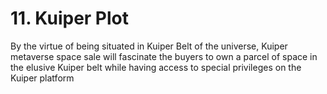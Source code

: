 # 11. Kuiper Plot

By the virtue of being situated in Kuiper Belt of the universe, Kuiper metaverse space sale will fascinate the buyers to own a parcel of space in the elusive Kuiper belt while having access to special privileges on the Kuiper platform
